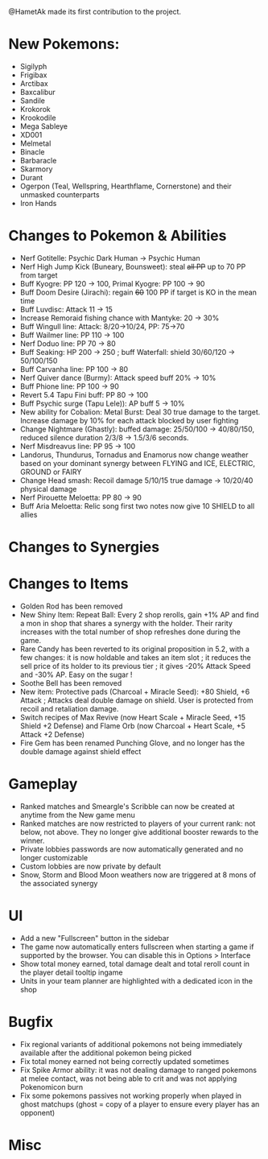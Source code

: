 @HametAk made its first contribution to the project.

# New Pokemons:

- Sigilyph
- Frigibax
- Arctibax
- Baxcalibur
- Sandile
- Krokorok
- Krookodile
- Mega Sableye
- XD001
- Melmetal
- Binacle
- Barbaracle
- Skarmory
- Durant
- Ogerpon (Teal, Wellspring, Hearthflame, Cornerstone) and their unmasked counterparts
- Iron Hands

# Changes to Pokemon & Abilities

- Nerf Gotitelle: Psychic Dark Human -> Psychic Human
- Nerf High Jump Kick (Buneary, Bounsweet): steal ~~all PP~~ up to 70 PP from target
- Buff Kyogre: PP 120 → 100, Primal Kyogre: PP 100 → 90
- Buff Doom Desire (Jirachi): regain ~~60~~ 100 PP if target is KO in the mean time
- Buff Luvdisc: Attack 11 → 15
- Increase Remoraid fishing chance with Mantyke: 20 → 30%
- Buff Wingull line: Attack: 8/20→10/24, PP: 75→70
- Buff Wailmer line: PP 110 → 100
- Nerf Doduo line: PP 70 → 80
- Buff Seaking: HP 200 → 250 ; buff Waterfall: shield 30/60/120 → 50/100/150
- Buff Carvanha line: PP 100 → 80
- Nerf Quiver dance (Burmy): Attack speed buff 20% → 10%
- Buff Phione line: PP 100 → 90
- Revert 5.4 Tapu Fini buff: PP 80 → 100
- Buff Psychic surge (Tapu Lele)): AP buff 5 → 10%
- New ability for Cobalion: Metal Burst: Deal 30 true damage to the target. Increase damage by 10% for each attack blocked by user fighting
- Change Nightmare (Ghastly): buffed damage: 25/50/100 → 40/80/150, reduced silence duration 2/3/8 → 1.5/3/6 seconds.
- Nerf Misdreavus line: PP 95 → 100
- Landorus, Thundurus, Tornadus and Enamorus now change weather based on your dominant synergy between FLYING and ICE, ELECTRIC, GROUND or FAIRY
- Change Head smash: Recoil damage 5/10/15 true damage → 10/20/40 physical damage
- Nerf Pirouette Meloetta: PP 80 → 90
- Buff Aria Meloetta: Relic song first two notes now give 10 SHIELD to all allies

# Changes to Synergies

# Changes to Items

- Golden Rod has been removed
- New Shiny Item: Repeat Ball: Every 2 shop rerolls, gain +1% AP and find a mon in shop that shares a synergy with the holder. Their rarity increases with the total number of shop refreshes done during the game.
- Rare Candy has been reverted to its original proposition in 5.2, with a few changes: it is now holdable and takes an item slot ; it reduces the sell price of its holder to its previous tier ; it gives -20% Attack Speed and -30% AP. Easy on the sugar !
- Soothe Bell has been removed
- New item: Protective pads (Charcoal + Miracle Seed): +80 Shield, +6 Attack ; Attacks deal double damage on shield. User is protected from recoil and retaliation damage.
- Switch recipes of Max Revive (now Heart Scale + Miracle Seed, +15 Shield +2 Defense) and Flame Orb (now Charcoal + Heart Scale, +5 Attack +2 Defense)
- Fire Gem has been renamed Punching Glove, and no longer has the double damage against shield effect

# Gameplay

- Ranked matches and Smeargle's Scribble can now be created at anytime from the New game menu
- Ranked matches are now restricted to players of your current rank: not below, not above. They no longer give additional booster rewards to the winner.
- Private lobbies passwords are now automatically generated and no longer customizable
- Custom lobbies are now private by default
- Snow, Storm and Blood Moon weathers now are triggered at 8 mons of the associated synergy

# UI

- Add a new "Fullscreen" button in the sidebar
- The game now automatically enters fullscreen when starting a game if supported by the browser. You can disable this in Options > Interface
- Show total money earned, total damage dealt and total reroll count in the player detail tooltip ingame
- Units in your team planner are highlighted with a dedicated icon in the shop

# Bugfix

- Fix regional variants of additional pokemons not being immediately available after the additional pokemon being picked
- Fix total money earned not being correctly updated sometimes
- Fix Spike Armor ability: it was not dealing damage to ranged pokemons at melee contact, was not being able to crit and was not applying Pokenomicon burn
- Fix some pokemons passives not working properly when played in ghost matchups (ghost = copy of a player to ensure every player has an opponent)

# Misc
